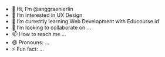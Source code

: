 - 👋 Hi, I’m @anggraenierlin
- 👀 I’m interested in UX Design
- 🌱 I’m currently learning Web Development with Educourse.id
- 💞️ I’m looking to collaborate on ...
- 📫 How to reach me ...
- 😄 Pronouns: ...
- ⚡ Fun fact: ...

<!---
anggraenierlin/anggraenierlin is a ✨ special ✨ repository because its `README.md` (this file) appears on your GitHub profile.
You can click the Preview link to take a look at your changes.
--->
